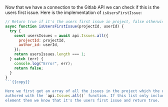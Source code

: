 Now that we have a connection to the Gitlab API we can check if this is the
users first issue. Here is the implementation of `isUsersFirstIssue`:

```js
// Return true if it's the users first issue in project, false otherwise
async function isUsersFirstIssue(projectId, userId) {
  try {
    const usersIssues = await api.Issues.all({
      projectId: projectId,
      author_id: userId,
    });
    return usersIssues.length === 1;
  } catch (err) {
    console.log("Error", err);
    return false;
  }
}
```{{copy}}

Here we first get an array of all the issues in the project which the user has
authored with the `api.Issues.all()` function. If this list only includes one
element then we know that it's the users first issue and return true.
